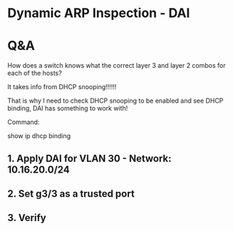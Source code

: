 # Dynamic ARP Inspection - DAI

# Q&A
How does a switch knows what the correct layer 3 and layer 2 combos for each of the hosts?

It takes info from DHCP snooping!!!!!!

That is why I need to check DHCP snooping to be enabled and see DHCP binding, DAI has something to work with!

Command:

show ip dhcp binding


## 1. Apply DAI for VLAN 30 - Network: 10.16.20.0/24

## 2. Set g3/3 as a trusted port

## 3. Verify

